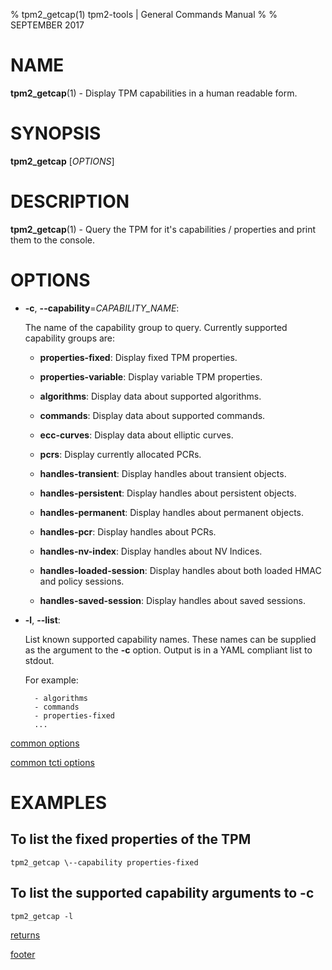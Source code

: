 % tpm2_getcap(1) tpm2-tools | General Commands Manual
%
% SEPTEMBER 2017

# NAME

**tpm2_getcap**(1) - Display TPM capabilities in a human readable form.

# SYNOPSIS

**tpm2_getcap** [*OPTIONS*]

# DESCRIPTION

**tpm2_getcap**(1) - Query the TPM for it's capabilities / properties and print them to the console.

# OPTIONS

  * **-c**, **\--capability**=_CAPABILITY\_NAME_:

    The name of the capability group to query.
    Currently supported capability groups are:

    * **properties-fixed**:
      Display fixed TPM properties.

    * **properties-variable**:
      Display variable TPM properties.

    * **algorithms**:
      Display data about supported algorithms.

    * **commands**:
      Display data about supported commands.

    * **ecc-curves**:
      Display data about elliptic curves.

    * **pcrs**:
      Display currently allocated PCRs.

    * **handles-transient**:
      Display handles about transient objects.

    * **handles-persistent**:
      Display handles about persistent objects.

    * **handles-permanent**:
      Display handles about permanent objects.

    * **handles-pcr**:
      Display handles about PCRs.

    * **handles-nv-index**:
      Display handles about NV Indices.

    * **handles-loaded-session**:
      Display handles about both loaded HMAC and policy sessions.

    * **handles-saved-session**:
      Display handles about saved sessions.

  * **-l**, **\--list**:

    List known supported capability names. These names can be
    supplied as the argument to the **-c** option. Output is in a
    YAML compliant list to stdout.

    For example:
    ```
      - algorithms
      - commands
      - properties-fixed
      ...
    ```

[common options](common/options.md)

[common tcti options](common/tcti.md)

# EXAMPLES

## To list the fixed properties of the TPM
```
tpm2_getcap \--capability properties-fixed
```

## To list the supported capability arguments to **-c**
```
tpm2_getcap -l
```

[returns](common/returns.md)

[footer](common/footer.md)

